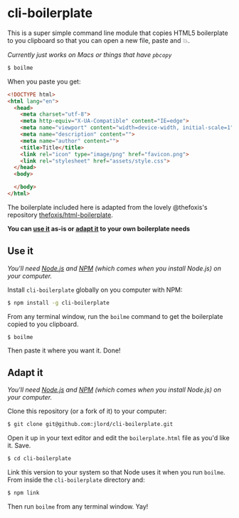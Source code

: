 cli-boilerplate
===============

This is a super simple command line module that copies HTML5 boilerplate to you clipboard so that you can open a new file, paste and :boom:.

_Currently just works on Macs or things that have `pbcopy`_

```bash
$ boilme
```

When you paste you get:

```HTML
<!DOCTYPE html>
<html lang="en">
  <head>
    <meta charset="utf-8">
    <meta http-equiv="X-UA-Compatible" content="IE=edge">
    <meta name="viewport" content="width=device-width, initial-scale=1">
    <meta name="description" content="">
    <meta name="author" content="">
    <title>Title</title>
    <link rel="icon" type="image/png" href="favicon.png">
    <link rel="stylesheet" href="assets/style.css">
  </head>
  <body>

  </body>
</html>
```

The boilerplate included here is adapted from the lovely @thefoxis's repository [thefoxis/html-boilerplate](https://github.com/thefoxis/html-boilerplate).

**You can [use it](#use-it) as-is or [adapt it](#use-it) to your own boilerplate needs**

## Use it

_You'll need [Node.js](http://www.nodejs.org) and [NPM](http://www.npmjs.org) (which comes when you install Node.js) on your computer._

Install `cli-boilerplate` globally on you computer with NPM:

```bash
$ npm install -g cli-boilerplate
```

From any terminal window, run the `boilme` command to get the boilerplate copied to you clipboard.

```
$ boilme
```

Then paste it where you want it. Done!

## Adapt it

_You'll need [Node.js](http://www.nodejs.org) and [NPM](http://www.npmjs.org) (which comes when you install Node.js) on your computer._

Clone this repository (or a fork of it) to your computer:

```bash
$ git clone git@github.com:jlord/cli-boilerplate.git
```

Open it up in your text editor and edit the `boilerplate.html` file as you'd like it. Save.

```bash
$ cd cli-boilerplate
```

Link this version to your system so that Node uses it when you run `boilme`. From inside the `cli-boilerplate` directory and:

```bash
$ npm link
```

Then run `boilme` from any terminal window. Yay!
